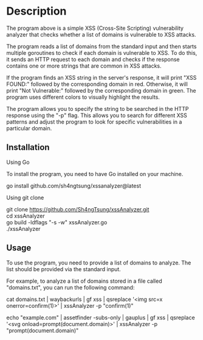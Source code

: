 # Description

The program above is a simple XSS (Cross-Site Scripting) vulnerability analyzer that checks whether a list of domains is vulnerable to XSS attacks.

The program reads a list of domains from the standard input and then starts multiple goroutines to check if each domain is vulnerable to XSS. To do this, it sends an HTTP request to each domain and checks if the response contains one or more strings that are common in XSS attacks.

If the program finds an XSS string in the server's response, it will print "XSS FOUND:" followed by the corresponding domain in red. Otherwise, it will print "Not Vulnerable:" followed by the corresponding domain in green. The program uses different colors to visually highlight the results.

The program allows you to specify the string to be searched in the HTTP response using the "-p" flag. This allows you to search for different XSS patterns and adjust the program to look for specific vulnerabilities in a particular domain.

## Installation

Using Go

To install the program, you need to have Go installed on your machine.

go install github.com/sh4ngtsung/xssanalyzer@latest

Using git clone

git clone https://github.com/Sh4ngTsung/xssAnalyzer.git <br>
cd xssAnalyzer<br>
go build -ldflags "-s -w" xssAnalyzer.go<br>
./xssAnalyzer<br>

## Usage

To use the program, you need to provide a list of domains to analyze. The list should be provided via the standard input.

For example, to analyze a list of domains stored in a file called "domains.txt", you can run the following command:

cat domains.txt | waybackurls | gf xss | qsreplace '\<img src=x onerror=confirm(1)>' | xssAnalyzer -p "confirm(1)"

echo "example.com" | assetfinder -subs-only | gauplus | gf xss | qsreplace '\<svg onload=prompt(document.domain)>' | xssAnalyzer -p "prompt(document.domain)"

